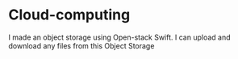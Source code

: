 # Cloud-computing

I made an object storage using Open-stack Swift.
I can upload and download any files from this Object Storage
